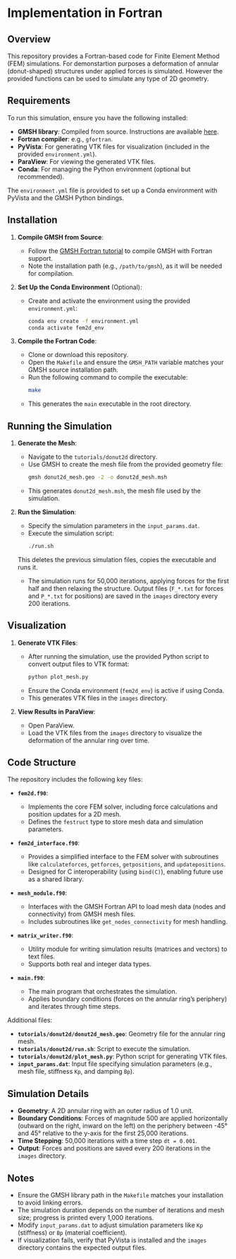 # Implementation in Fortran

## Overview

This repository provides a Fortran-based code for Finite Element Method (FEM) simulations. For demonstartion purposes a
deformation of annular (donut-shaped) structures under applied forces is simulated. However the provided functions can be used
to simulate any type of 2D geometry.

## Requirements

To run this simulation, ensure you have the following installed:

- **GMSH library**: Compiled from source. Instructions are available [here](https://gitlab.onelab.info/gmsh/gmsh/-/blob/master/tutorials/fortran/README.txt).
- **Fortran compiler**: e.g., `gfortran`.
- **PyVista**: For generating VTK files for visualization (included in the provided `environment.yml`).
- **ParaView**: For viewing the generated VTK files.
- **Conda**: For managing the Python environment (optional but recommended).

The `environment.yml` file is provided to set up a Conda environment with PyVista and the GMSH Python bindings.

## Installation

1. **Compile GMSH from Source**:
   - Follow the [GMSH Fortran tutorial](https://gitlab.onelab.info/gmsh/gmsh/-/blob/master/tutorials/fortran/README.txt) to compile GMSH with Fortran support.
   - Note the installation path (e.g., `/path/to/gmsh`), as it will be needed for compilation.

2. **Set Up the Conda Environment** (Optional):
   - Create and activate the environment using the provided `environment.yml`:
     ```bash
     conda env create -f environment.yml
     conda activate fem2d_env
     ```

3. **Compile the Fortran Code**:
   - Clone or download this repository.
   - Open the `Makefile` and ensure the `GMSH_PATH` variable matches your GMSH source installation path.
   - Run the following command to compile the executable:
     ```bash
     make
     ```
   - This generates the `main` executable in the root directory.

## Running the Simulation

1. **Generate the Mesh**:
   - Navigate to the `tutorials/donut2d` directory.
   - Use GMSH to create the mesh file from the provided geometry file:
     ```bash
     gmsh donut2d_mesh.geo -2 -o donut2d_mesh.msh
     ```
   - This generates `donut2d_mesh.msh`, the mesh file used by the simulation.

2. **Run the Simulation**:
   - Specify the simulation parameters in the `input_params.dat`.
   - Execute the simulation script:
     ```bash
     ./run.sh
     ```
    This deletes the previous simulation files, copies the executable and runs it.
   - The simulation runs for 50,000 iterations, applying forces for the first half and then relaxing the structure. Output files (`F_*.txt` for forces and `P_*.txt` for positions) are saved in the `images` directory every 200 iterations.

## Visualization

1. **Generate VTK Files**:
   - After running the simulation, use the provided Python script to convert output files to VTK format:
     ```bash
     python plot_mesh.py
     ```
   - Ensure the Conda environment (`fem2d_env`) is active if using Conda.
   - This generates VTK files in the `images` directory.

2. **View Results in ParaView**:
   - Open ParaView.
   - Load the VTK files from the `images` directory to visualize the deformation of the annular ring over time.

## Code Structure

The repository includes the following key files:

- **`fem2d.f90`**:
  - Implements the core FEM solver, including force calculations and position updates for a 2D mesh.
  - Defines the `festruct` type to store mesh data and simulation parameters.

- **`fem2d_interface.f90`**:
  - Provides a simplified interface to the FEM solver with subroutines like `calculateforces`, `getforces`, `getpositions`, and `updatepositions`.
  - Designed for C interoperability (using `bind(C)`), enabling future use as a shared library.

- **`mesh_module.f90`**:
  - Interfaces with the GMSH Fortran API to load mesh data (nodes and connectivity) from GMSH mesh files.
  - Includes subroutines like `get_nodes_connectivity` for mesh handling.

- **`matrix_writer.f90`**:
  - Utility module for writing simulation results (matrices and vectors) to text files.
  - Supports both real and integer data types.

- **`main.f90`**:
  - The main program that orchestrates the simulation.
  - Applies boundary conditions (forces on the annular ring’s periphery) and iterates through time steps.

Additional files:
- **`tutorials/donut2d/donut2d_mesh.geo`**: Geometry file for the annular ring mesh.
- **`tutorials/donut2d/run.sh`**: Script to execute the simulation.
- **`tutorials/donut2d/plot_mesh.py`**: Python script for generating VTK files.
- **`input_params.dat`**: Input file specifying simulation parameters (e.g., mesh file, stiffness `Kp`, and damping `Bp`).

## Simulation Details

- **Geometry**: A 2D annular ring with an outer radius of 1.0 unit.
- **Boundary Conditions**: Forces of magnitude 500 are applied horizontally (outward on the right, inward on the left) on the periphery between -45° and 45° relative to the y-axis for the first 25,000 iterations.
- **Time Stepping**: 50,000 iterations with a time step `dt = 0.001`.
- **Output**: Forces and positions are saved every 200 iterations in the `images` directory.

## Notes

- Ensure the GMSH library path in the `Makefile` matches your installation to avoid linking errors.
- The simulation duration depends on the number of iterations and mesh size; progress is printed every 1,000 iterations.
- Modify `input_params.dat` to adjust simulation parameters like `Kp` (stiffness) or `Bp` (material coefficient).
- If visualization fails, verify that PyVista is installed and the `images` directory contains the expected output files.
